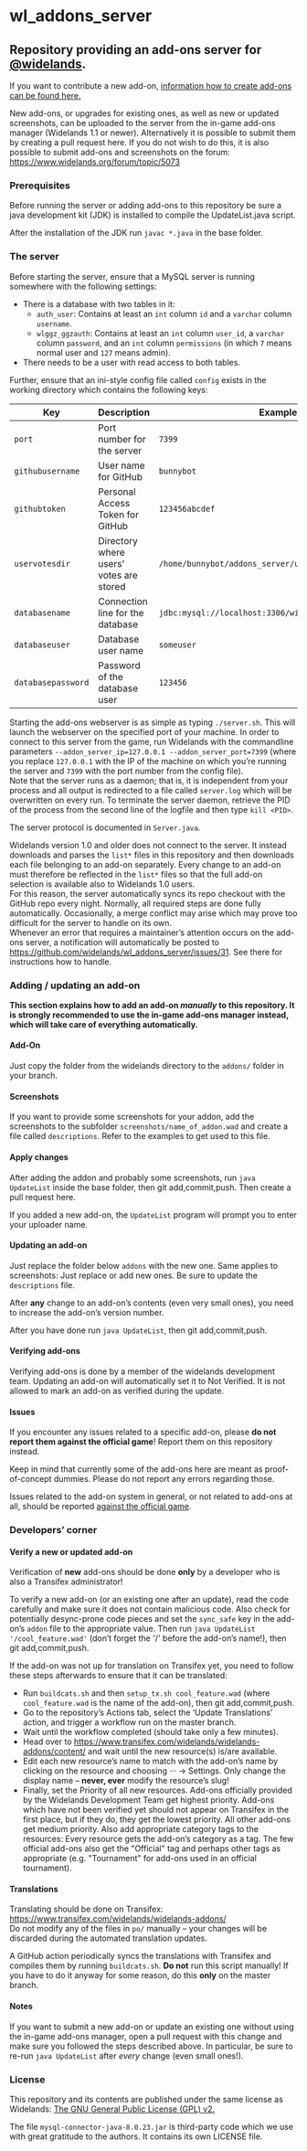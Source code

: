 # wl_addons_server
Repository providing an add-ons server for [@widelands](https://github.com/widelands/widelands).
---

If you want to contribute a new add-on, [information how to create add-ons can be found here.](https://github.com/widelands/widelands/blob/master/doc/sphinx/source/add-ons.rst)

New add-ons, or upgrades for existing ones, as well as new or updated screenshots, can be uploaded to the server from the in-game add-ons manager (Widelands 1.1 or newer). Alternatively it is possible to submit them by creating a pull request here. If you do not wish to do this, it is also possible to submit add-ons and screenshots on the forum: https://www.widelands.org/forum/topic/5073

### Prerequisites

Before running the server or adding add-ons to this repository be sure a java development kit (JDK) is installed to compile the UpdateList.java script.

After the installation of the JDK run `javac *.java` in the base folder.

### The server

Before starting the server, ensure that a MySQL server is running somewhere with the following settings:
- There is a database with two tables in it:
    - `auth_user`: Contains at least an `int` column `id` and a `varchar` column `username`.
    - `wlggz_ggzauth`: Contains at least an `int` column `user_id`, a `varchar` column `password`, and an `int` column `permissions` (in which `7` means normal user and `127` means admin).
- There needs to be a user with read access to both tables.

Further, ensure that an ini-style config file called `config` exists in the working directory which contains the following keys:

Key                | Description                             | Example
------------------ | --------------------------------------- | --------------
`port`             | Port number for the server              | `7399`
`githubusername`   | User name for GitHub                    | `bunnybot`
`githubtoken`      | Personal Access Token for GitHub        | `123456abcdef`
`uservotesdir`     | Directory where users’ votes are stored | `/home/bunnybot/addons_server/uservotes`
`databasename`     | Connection line for the database        | `jdbc:mysql://localhost:3306/widelands_addons_server`
`databaseuser`     | Database user name                      | `someuser`
`databasepassword` | Password of the database user           | `123456`

Starting the add-ons webserver is as simple as typing `./server.sh`. This will launch the webserver on the specified port of your machine. In order to connect to this server from the game, run Widelands with the commandline parameters `--addon_server_ip=127.0.0.1 --addon_server_port=7399` (where you replace `127.0.0.1` with the IP of the machine on which you’re running the server and `7399` with the port number from the config file).  
Note that the server runs as a daemon; that is, it is independent from your process and all output is redirected to a file called `server.log` which will be overwritten on every run. To terminate the server daemon, retrieve the PID of the process from the second line of the logfile and then type `kill <PID>`.

The server protocol is documented in `Server.java`.

Widelands version 1.0 and older does not connect to the server. It instead downloads and parses the `list*` files in this repository and then downloads each file belonging to an add-on separately. Every change to an add-on must therefore be reflected in the `list*` files so that the full add-on selection is available also to Widelands 1.0 users.   
For this reason, the server automatically syncs its repo checkout with the GitHub repo every night. Normally, all required steps are done fully automatically. Occasionally, a merge conflict may arise which may prove too difficult for the server to handle on its own.   
Whenever an error that requires a maintainer’s attention occurs on the add-ons server, a notification will automatically be posted to https://github.com/widelands/wl_addons_server/issues/31. See there for instructions how to handle.

### Adding / updating an add-on

__This section explains how to add an add-on *manually* to this repository. It is strongly recommended to use the in-game add-ons manager instead, which will take care of everything automatically.__

#### Add-On

Just copy the folder from the widelands directory to the `addons/` folder in your branch.

#### Screenshots

If you want to provide some screenshots for your addon, add the screenshots to the subfolder `screenshots/name_of_addon.wad` and create a file called `descriptions`. Refer to the examples to get used to this file.

#### Apply changes

After adding the addon and probably some screenshots, run `java UpdateList` inside the base folder, then git add,commit,push. Then create a pull request here.

If you added a new add-on, the `UpdateList` program will prompt you to enter your uploader name.

#### Updating an add-on

Just replace the folder below `addons` with the new one.
Same applies to screenshots: Just replace or add new ones. Be sure to update the `descriptions` file.

After **any** change to an add-on’s contents (even very small ones), you need to increase the add-on’s version number.

After you have done run `java UpdateList`, then git add,commit,push.

#### Verifying add-ons

Verifying add-ons is done by a member of the widelands development team. Updating an add-on will automatically set it to Not Verified. It is not allowed to mark an add-on as verified during the update.

#### Issues

If you encounter any issues related to a specific add-on, please **do not report them against the official game**! Report them on this repository instead.

Keep in mind that currently some of the add-ons here are meant as proof-of-concept dummies. Please do not report any errors regarding those.

Issues related to the add-on system in general, or not related to add-ons at all, should be reported [against the official game](https://github.com/widelands/widelands/issues).

### Developers’ corner

#### Verify a new or updated add-on

Verification of **new** add-ons should be done **only** by a developer who is also a Transifex administrator!

To verify a new add-on (or an existing one after an update), read the code carefully and make sure it does not contain malicious code. Also check for potentially desync-prone code pieces and set the `sync_safe` key in the add-on’s `addon` file to the appropriate value. Then run `java UpdateList '/cool_feature.wad'` (don’t forget the '/' before the add-on’s name!), then git add,commit,push.

If the add-on was not up for translation on Transifex yet, you need to follow these steps afterwards to ensure that it can be translated:
- Run `buildcats.sh` and then `setup_tx.sh cool_feature.wad` (where `cool_feature.wad` is the name of the add-on), then git add,commit,push.
- Go to the repository’s Actions tab, select the ‘Update Translations’ action, and trigger a workflow run on the master branch.
- Wait until the workflow completed (should take only a few minutes).
- Head over to https://www.transifex.com/widelands/widelands-addons/content/ and wait until the new resource(s) is/are available.
- Edit each new resource’s name to match with the add-on’s name by clicking on the resource and choosing ··· → Settings. Only change the display name – **never, ever** modify the resource’s slug!
- Finally, set the Priority of all new resources. Add-ons officially provided by the Widelands Development Team get highest priority. Add-ons which have not been verified yet should not appear on Transifex in the first place, but if they do, they get the lowest priority. All other add-ons get medium priority. Also add appropriate category tags to the resources: Every resource gets the add-on’s category as a tag. The few official add-ons also get the "Official" tag and perhaps other tags as appropriate (e.g. "Tournament" for add-ons used in an official tournament).

#### Translations

Translating should be done on Transifex: https://www.transifex.com/widelands/widelands-addons/   
Do not modify any of the files in `po/` manually – your changes will be discarded during the automated translation updates.

A GitHub action periodically syncs the translations with Transifex and compiles them by running `buildcats.sh`. **Do not** run this script manually! If you have to do it anyway for some reason, do this **only** on the master branch.

#### Notes

If you want to submit a new add-on or update an existing one without using the in-game add-ons manager, open a pull request with this change and make sure you followed the steps described above. In particular, be sure to re-run `java UpdateList` after *every* change (even small ones!).

### License

This repository and its contents are published under the same license as Widelands: [The GNU General Public License (GPL) v2.](https://github.com/widelands/widelands/blob/master/COPYING)

The file `mysql-connector-java-8.0.23.jar` is third-party code which we use with great gratitude to the authors. It contains its own LICENSE file.
